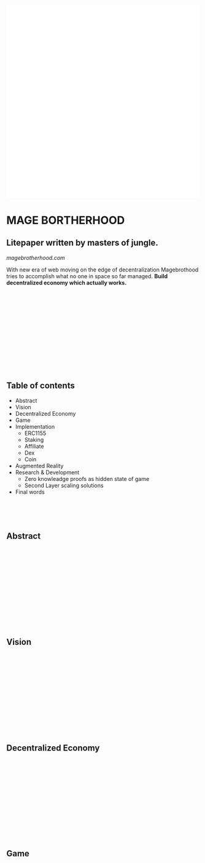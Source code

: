 ![logo](./logo.svg)

# MAGE BORTHERHOOD
## Litepaper written by masters of jungle.
*magebrotherhood.com*

With new era of web moving on the edge of decentralization Magebrothood tries to accomplish what no one in space so far managed. **Build decentralized economy which actually works.**

\
&nbsp;
\
&nbsp;
\
&nbsp;
\
&nbsp;
\
&nbsp;
\
&nbsp;
\
&nbsp;
\
&nbsp;
\
&nbsp;
\
&nbsp;
\
&nbsp;


## Table of contents

- Abstract
- Vision
- Decentralized Economy
- Game
- Implementation
  - ERC1155
  - Staking
  - Affiliate
  - Dex
  - Coin
- Augmented Reality
- Research & Development
  - Zero knowleadge proofs as hidden state of game
  - Second Layer scaling solutions
- Final words

\
&nbsp;
\
&nbsp;

## Abstract

\
&nbsp;
\
&nbsp;
\
&nbsp;
\
&nbsp;
\
&nbsp;
\
&nbsp;
\
&nbsp;
\
&nbsp;
\
&nbsp;
\
&nbsp;
\
&nbsp;

## Vision

\
&nbsp;
\
&nbsp;
\
&nbsp;
\
&nbsp;
\
&nbsp;
\
&nbsp;
\
&nbsp;
\
&nbsp;
\
&nbsp;
\
&nbsp;
\
&nbsp;

## Decentralized Economy

\
&nbsp;
\
&nbsp;
\
&nbsp;
\
&nbsp;
\
&nbsp;
\
&nbsp;
\
&nbsp;
\
&nbsp;
\
&nbsp;
\
&nbsp;
\
&nbsp;

## Game

\
&nbsp;
\
&nbsp;
\
&nbsp;
\
&nbsp;
\
&nbsp;
\
&nbsp;
\
&nbsp;
\
&nbsp;
\
&nbsp;
\
&nbsp;
\
&nbsp;
